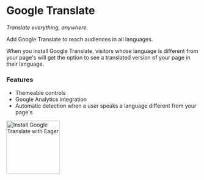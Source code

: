 # Google Translate

*Translate everything, anywhere.*

Add Google Translate to reach audiences in all languages.

When you install Google Translate, visitors whose language is different from your page's will get the option to see a translated version of your page in their language.

### Features

- Themeable controls
- Google Analytics integration
- Automatic detection when a user speaks a language different from your page's

<a href="https://eager.io/app/91JfWsA2xNdT/install?source=button">
  <img
    src="https://install.eager.io/install-button.png"
    alt="Install Google Translate with Eager"
    border="0"
    width="140">
</a>
